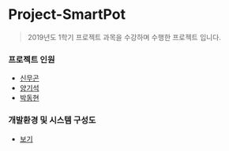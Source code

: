 # Project-SmartPot

> 2019년도 1학기 프로젝트 과목을 수강하며 수행한 프로젝트 입니다.

### 프로젝트 인원
- [신무곤](http://github.com/mkshin96)
- [양기석](http://github.com/yks095)
- [박동현](http://github.com/pdh6547)

### 개발환경 및 시스템 구성도
- [보기](https://github.com/yks095/Project-SmartPot/blob/master/Report.pdf)
